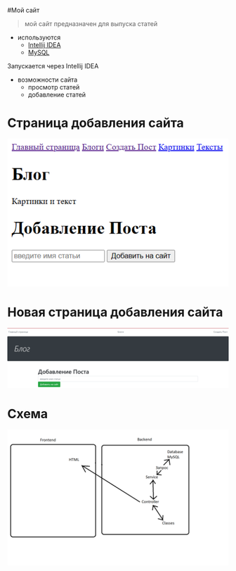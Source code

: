 #Мой сайт

>мой сайт предназначен для выпуска статей

* используются
    * [Intellij IDEA](https://www.jetbrains.com/ru-ru/idea/?ysclid=lc9fsdr4h4917036857)
    * [MySQL](https://www.mysql.com/)

Запускается через Intellij IDEA

* возможности сайта
    * просмотр статей
    * добавление статей

# Страница добавления сайта
![скриншот](add.png)


# Новая страница добавления сайта
![скриншот](add_new.png)

# Схема
![скриншот](СХЕМА.png)
